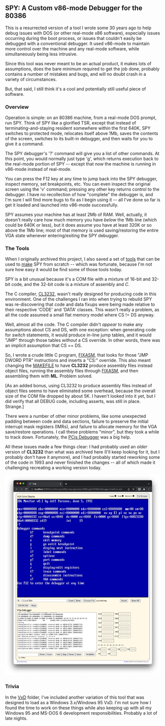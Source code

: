 ## SPY: A Custom v86-mode Debugger for the 80386

This is a resurrected version of a tool I wrote some 30 years ago to help debug issues with
DOS (or other real-mode x86 software), especially issues occurring during the boot process,
or issues that couldn't easily be debugged with a conventional debugger.  It used v86-mode
to maintain more control over the machine and any real-mode software, while simultaneously
being less intrusive.

Since this tool was never meant to be an actual product, it makes lots of assumptions,
does the bare minimum required to get the job done, probably contains a number of mistakes
and bugs, and will no doubt crash in a variety of circumstances.

But, that said, I still think it's a cool and potentially still useful piece of software.

### Overview

Operation is simple: on an 80386 machine, from a real-mode DOS prompt, run SPY.  Think of SPY
like a glorified TSR, except that instead of terminating-and-staying resident somewhere within
the first 640K, SPY switches to protected mode, relocates itself above 1Mb, saves the contents
of the screen, switches to its built-in debugger, and then waits for you to give it a command.

The SPY debugger's '?' command will give you a list of other commands.  At this point, you
would normally just type 'g', which returns execution back to the real-mode portion of SPY --
except that *now* the machine is running in v86-mode instead of real-mode.

You can press the F12 key at any time to jump back into the SPY debugger, inspect memory,
set breakpoints, etc.  You can even inspect the original screen using the 'v' command; pressing
any other key returns control to the debugger.  I have no recollection of how "complete"
the debugger is, and I'm sure I will find more bugs to fix as I begin using it -- all I've done
so far is get it loaded and launched into v86-mode successfully.

SPY assumes your machine has at least 2Mb of RAM.  Well, actually, it doesn't really care how
much memory you have *below* the 1Mb line (which could be 640K or less), but it does assume you
have at least 320K or so above the 1Mb line; most of that memory is used saving/restoring the
entire VGA state whenever entering/exiting the SPY debugger.

### The Tools

When I originally archived this project, I also saved a set of [tools](tools/) that can
be used to [make](MAKEFILE) SPY from scratch -- which was fortunate, because I'm not sure how
easy it would be find some of those tools today.

SPY is a bit unusual because it's a COM file with a mixture of 16-bit and 32-bit code, and
the 32-bit code is a mixture of assembly and *C*.

The C compiler, [CL3232](tools/), wasn't really designed for producing code in this environment.
One of the challenges I ran into when trying to rebuild SPY was re-discovering that code and data
fixups were being made relative to their respective 'CODE' and 'DATA' classes.  This wasn't
really a problem, as all the code assumed a small flat memory model where CS != DS anyway.

Well, almost all the code.  The C compiler didn't *appear* to make any assumptions about CS and
DS, with one exception: when generating code for *switch* statements, it would produce in-line
jump tables, and it would "JMP" through those tables *without* a CS override.  In other words,
there was an implicit assumption that CS == DS.

So, I wrote a crude little C program, [FIXASM](fixasm.c), that looks for those "JMP DWORD PTR"
instructions and inserts a "CS:" override.  This also meant changing the [MAKEFILE](MAKEFILE) to
have **CL3232** produce assembly files instead object files, running the assembly files through
[FIXASM](fixasm.c), and then assembling them with **ML**.  Problem solved.

[As an added bonus, using CL3232 to produce assembly files instead of object files seems to have
eliminated some overhead, because the overall size of the COM file dropped by about 5K.  I haven't
looked into it yet, but I did verify that all DEBUG code, including asserts, was still in place.
Strange.]

There were a number of other minor problems, like some unexpected padding between code and
data sections, failure to preserve the initial interrupt mask registers (IMRs), and failure to
allocate memory for the VGA save/restore operations.  I call these problems "minor", but
they took a while to track down.  Fortunately, the [PCjs Debugger](http://www.pcjs.org/machines/pcx86/compaq/deskpro386/vga/2048kb/debugger/machine.xml) was a big help.

All these issues made a few things clear: I had probably used an *older* version of **CL3232**
than what was archived here (I'll keep looking for it, but I probably don't have it anymore), and
I had probably started reworking some of the code in 1993 and never finished the changes --
all of which made it challenging recreating a working version today.

![First Boot](images/First_Boot.jpg)

### Trivia

In the [VxD](vxd/) folder, I've included another variation of this tool that was designed to load as
a Windows 3.x/Windows 95 VxD.  I'm not sure how I found the time to work on these things while also
keeping up with all my Windows 95 and MS-DOS 6 development responsibilities.  Probably a lot of late nights.
